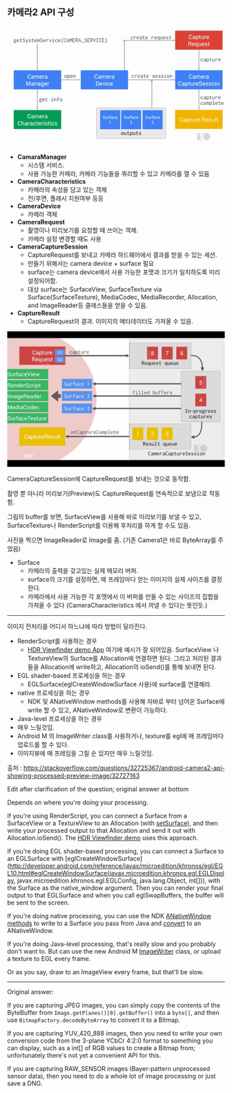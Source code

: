 ## 카메라2 API 구성

<img src="image/image13.png" />

* **CamaraManager**
  * 시스템 서비스.
  * 사용 가능한 카메라, 카메라 기능들을 쿼리할 수 있고 카메라를 열 수 있음
* **CameraCharacteristics**
  * 카메라의 속성을 담고 있는 객체
  * 전/후면, 플래시 지원여부 등등
* **CameraDevice**
  * 카메라 객체
* **CameraRequest**
  * 촬영이나 미리보기를 요청할 때 쓰이는 객체.
  * 카메라 설정 변경할 때도 사용
* **CameraCaptureSession**
  * CaptureRequest를 보내고 카메라 하드웨어에서 결과를 받을 수 있는 세션.
  * 만들기 위해서는 camera device + surface 필요
  * surface는 camera device에서 사용 가능한 포맷과 크기가 일치하도록 미리 설정되어함.
  * 대상 surface는 SurfaceView, SurfaceTexture via Surface(SurfaceTexture), MediaCodec, MediaRecorder, Allocation, and ImageReader등 클래스들을 얻을 수 있음.
* **CaptureResult**
  * CaptureRequest의 결과. 이미지의 메타데이터도 가져올 수 있음.

<img src="image/image25.png"/>

CameraCaptureSession에 CaptureRequest를 보내는 것으로 동작함.

촬영 뿐 아니라 미리보기(Preview)도 CaptureRequest를 연속적으로 보냄으로 작동함.

그림의 buffer를 보면, SurfaceView를 사용해 바로 미리보기를 보낼 수 있고, SurfaceTexture나 RenderScript를 이용해 후처리를 하게 할 수도 있음.

사진을 찍으면 ImageReader로 Image를 줌. (기존 Camera1은 바로 ByteArray를 주었음)



* Surface
  * 카메라의 출력을 갖고있는 실제 메모리 버퍼.
  * surface의 크기를 설정하면, 매 프레임마다 얻는 이미지의 실제 사이즈를 결정한다.
  * 카메라에서 사용 가능한 각 포맷에서 이 버퍼를 만들 수 있는 사이즈의 집합을 가져올 수 있다
    (CameraCharacteristics 에서 꺼낼 수 있다는 뜻인듯.)





---



이미지 전처리를 어디서 하느냐에 따라 방법이 달라진다.

* RenderScript를 사용하는 경우
  * [HDR Viewfinder demo App](https://github.com/android/camera-samples/tree/main/HdrViewfinder) 여기에 예시가 잘 되어있음. SurfaceView 나 TextureView의 Surface를 Allocation에 연결하면 된다. 그리고 처리된 결과들을 Allocation에 write하고, Allocation의 ioSend()를 통해 보내면 된다.
* EGL shader-based 프로세싱을 하는 경우
  * EGLSurface(eglCreateWindowSurface 사용)에 surface를 연결해라. 
* native 프로세싱을 하는 경우
  * NDK 및 ANativeWindow methods를 사용해 자바로 부터 넘어온 Surface에 write 할 수 있고, ANativeWindow로 변환이 가능하다.
*  Java-level 프로세싱을 하는 경우
  * 매우 느릴것임.
  * Android M 의 ImageWriter class를 사용하거나, texture를 egl에 매 프레임마다 업로드를 할 수 있다.
* 이미지뷰에 매 프레임을 그릴 순 있지만 매우 느릴것임.

출처 : https://stackoverflow.com/questions/32725367/android-camera2-api-showing-processed-preview-image/32727163


Edit after clarification of the question; original answer at bottom

Depends on where you're doing your processing.

If you're using RenderScript, you can connect a Surface from a SurfaceView or a TextureView to an Allocation (with [setSurface](http://developer.android.com/reference/android/renderscript/Allocation.html#setSurface(android.view.Surface))), and then write your processed output to that Allocation and send it out with Allocation.ioSend(). The [HDR Viewfinder demo](https://github.com/googlesamples/android-HdrViewfinder) uses this approach.

If you're doing EGL shader-based processing, you can connect a Surface to an EGLSurface with [eglCreateWindowSurface](http://developer.android.com/reference/javax/microedition/khronos/egl/EGL10.html#eglCreateWindowSurface(javax.microedition.khronos.egl.EGLDisplay, javax.microedition.khronos.egl.EGLConfig, java.lang.Object, int[])), with the Surface as the native_window argument. Then you can render your final output to that EGLSurface and when you call eglSwapBuffers, the buffer will be sent to the screen.

If you're doing native processing, you can use the NDK [ANativeWindow methods](https://developer.android.com/ndk/reference/native__window_8h.html) to write to a Surface you pass from Java and [convert](https://developer.android.com/ndk/reference/native__window__jni_8h.html) to an ANativeWindow.

If you're doing Java-level processing, that's really slow and you probably don't want to. But can use the new Android M [ImageWriter](http://developer.android.com/reference/android/media/ImageWriter.html) class, or upload a texture to EGL every frame.

Or as you say, draw to an ImageView every frame, but that'll be slow.

------

Original answer:

If you are capturing JPEG images, you can simply copy the contents of the ByteBuffer from `Image.getPlanes()[0].getBuffer()` into a `byte[]`, and then use `BitmapFactory.decodeByteArray` to convert it to a Bitmap.

If you are capturing YUV_420_888 images, then you need to write your own conversion code from the 3-plane YCbCr 4:2:0 format to something you can display, such as a int[] of RGB values to create a Bitmap from; unfortunately there's not yet a convenient API for this.

If you are capturing RAW_SENSOR images (Bayer-pattern unprocessed sensor data), then you need to do a whole lot of image processing or just save a DNG.


